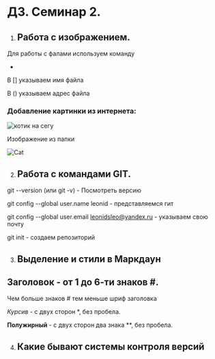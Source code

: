 # ДЗ. Семинар 2. 

1. ## Работа с изображением.

Для работы с фалами используем команду 

* ![]() 

В [] указываем имя файла

В () указываем адрес файла

### Добавление картинки из интернета:

![котик на сегу](https://mirpozitiva.ru/wp-content/uploads/2019/11/1480494344_kot_sneg.jpg)

Изображение из папки

![Cat](Cat.jpg) 

2. ## Работа с командами GIT.

git --version (или git -v) - Посмотреть версию

git config --global user.name leonid - представляемся гит

git config --global user.email leonidsleo@yandex.ru - указываем свою почту

git init - создаем репозиторий

3. ## Выделение и стили в Маркдаун

## Заголовок - от 1 до 6-ти знаков #. 
Чем больше знаков # тем меньше шриф заголовка

*Курсив* - с двух сторон *, без пробела.

**Полужирный** - с двух сторон два знака **, без пробела.

4. ## Какие бывают системы контроля версий